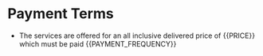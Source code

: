 # Payment Terms

- The services are offered for an all inclusive delivered price of {{PRICE}} which must be paid {{PAYMENT_FREQUENCY}}